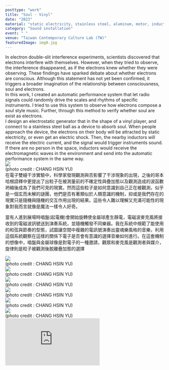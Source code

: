 ```yaml
---
posttype: "work"
title: "Soul - Vinyl"
date: "2023"
material: "static electricity, stainless steel, aluminum, motor, inductor, electromagnetic waves, speaker"
category: "Sound installation"
event: " "
venue: "Taiwan Contemporary Culture Lab (TW)"
featuredImage: img0.jpg
---
```

  <div class="box">
      <div class="dscrptn">
      In electron double-slit interference experiments, scientists discovered that electrons interfere with themselves. However, when they tried to observe, the interference disappeared, as if the electrons knew whether they were observing. These findings have sparked debate about whether electrons are conscious. Although this statement has not yet been confirmed, it triggers a broader imagination of the relationship between consciousness, soul and electrons.<br>
      In this work, I created an automatic performance system that let radio  signals could randomly drive the scales and rhythms of specific instruments. I tried to use this system to observe how electrons compose a soul style music. Further, through this method to verify whether soul are exist as electrons.<br>
      I design an electrostatic generator that in the shape of a vinyl player, and connect to a stainless steel ball as a device to absorb soul. When people approach the device, the electrons on their body will be attracted by static electricity, or even get an electric shock. Then, the nearby inductors will receive the electric current, and the signal would trigger instruments sound. If there are no person in the space, inductors would receive the electromagnetic waves in the environment and send into the automatic performance system in the same way.<br>
      </div>
  </div>


  <div class="box">
      <img class="subimg" src="./img1.jpg">
      <div class="photocredit">(photo credit : CHANG HSIN YU)</div>
  </div>


  <div class="box">
      <div class="dscrptn">
        在電子雙縫干涉實驗中，科學家發現觀測與否影響了干涉現象的出現，之後的哥本哈根詮釋中更提出了出粒子在被測量前的不確定性與疊加態以及觀測造成的波函數坍縮後成為了我們可見的現實。然而這些粒子是如何意識到自己正在被觀測，似乎是一個玄而未解的謎團，他們是否有著類似於人類意識的機制，抑或是我們存在的現實只是隨機與隨機的交互作用出現的結果。這些令人難以理解又充滿可能性的現象對我而言就像是魔法一樣令人好奇。<br>

當有人進到展場時唱盤(起電機)會開始旋轉使金屬球產生靜電，電磁波麥克風將接收到的電磁波訊號送到演奏系統，並隨機觸發不同樂器。我在系統中規範了能使用的和弦與節奏的型態，試圖讓空間中複雜的電訊號演奏出靈魂樂風格的音樂，利用這個系統觀察在這樣的關係下電子是否會有意識的選擇音樂如何進行。在這套機制的想像中，唱盤與金屬球像是對電子的一種邀請，觀眾和麥克風是觀測者與媒介，旋律則是粒子被觀測後脫離疊加態的選擇<br>
      </div>
  </div>


  <div class="box">
      <img class="subimg" src="./img2.jpg">
      <div class="photocredit">(photo credit : CHANG HSIN YU)</div>
  </div>


<!-- 
  <div class="box">
    <br>
  </div>
  <div class="box">
    <br>
  </div> -->

  <div class="box">
      <img class="subimg" src="./img3.jpg">
      <div class="photocredit">(photo credit : CHANG HSIN YU)</div>
  </div>

  <div class="box">
      <img class="subimg" src="./img4.jpg">
      <div class="photocredit">(photo credit : CHANG HSIN YU)</div>
  </div>

  <div class="box">
      <img class="subimg" src="./img5.jpg">
      <div class="photocredit">(photo credit : CHANG HSIN YU)</div>
  </div>

  <div class="box">
      <img class="subimg" src="./img6.jpg">
      <div class="photocredit">(photo credit : CHANG HSIN YU)</div>
  </div>
  <div class="box">
      <img class="subimg" src="./img7.jpg">
      <div class="photocredit">(photo credit : CHANG HSIN YU)</div>
  </div>
  <div class="box">
  </div>

  <iframe title="vimeo-player" src="https://player.vimeo.com/video/904161274?h=00fd45c708" frameborder="0" allowfullscreen></iframe>
